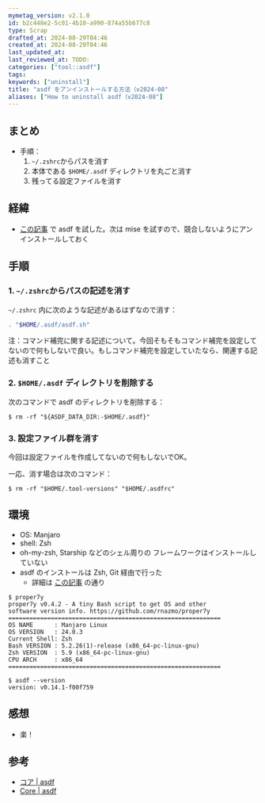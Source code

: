 ```yaml
---
mymetag_version: v2.1.0
id: b2c448e2-5c01-4b10-a990-874a55b677c8
type: Scrap
drafted_at: 2024-08-29T04:46
created_at: 2024-08-29T04:46
last_updated_at:
last_reviewed_at: TODO:
categories: ["tool::asdf"]
tags:
keywords: ["uninstall"]
title: "asdf をアンインストールする方法（v2024-08"
aliases: ["How to uninstall asdf（v2024-08"]
---
```


## まとめ

- 手順：
    1. `~/.zshrc`からパスを消す
    2. 本体である `$HOME/.asdf` ディレクトリを丸ごと消す
    3. 残ってる設定ファイルを消す

## 経緯

- [この記事](./2e138b3d-d904-4140-93aa-d4ddc8c8a540.md) で asdf を試した。次は mise を試すので、競合しないようにアンインストールしておく

## 手順

### 1. `~/.zshrc`からパスの記述を消す

`~/.zshrc` 内に次のような記述があるはずなので消す：

```zsh
. "$HOME/.asdf/asdf.sh"
```

注：コマンド補完に関する記述について。今回そもそもコマンド補完を設定してないので何もしないで良い。もしコマンド補完を設定していたなら、関連する記述も消すこと

### 2. `$HOME/.asdf` ディレクトリを削除する

次のコマンドで asdf のディレクトリを削除する：

```console
$ rm -rf "${ASDF_DATA_DIR:-$HOME/.asdf}"
```

### 3. 設定ファイル群を消す

今回は設定ファイルを作成してないので何もしないでOK。

一応、消す場合は次のコマンド：

```console
$ rm -rf "$HOME/.tool-versions" "$HOME/.asdfrc"
```

## 環境

- OS: Manjaro
- shell: Zsh
- oh-my-zsh, Starship などのシェル周りの フレームワークはインストールしていない
- asdf のインストールは Zsh, Git 経由で行った
    - 詳細は [この記事](./2e138b3d-d904-4140-93aa-d4ddc8c8a540.md) の通り

```console
$ proper7y
proper7y v0.4.2 - A tiny Bash script to get OS and other
software version info. https://github.com/rnazmo/proper7y
============================================================
OS NAME      : Manjaro Linux
OS VERSION   : 24.0.3
Current Shell: Zsh
Bash VERSION : 5.2.26(1)-release (x86_64-pc-linux-gnu)
Zsh VERSION  : 5.9 (x86_64-pc-linux-gnu)
CPU ARCH     : x86_64
============================================================

$ asdf --version
version: v0.14.1-f00f759
```

## 感想

- 楽！

## 参考

- [コア | asdf](https://asdf-vm.com/ja-jp/manage/core.html#%E3%82%A2%E3%83%B3%E3%82%A4%E3%83%B3%E3%82%B9%E3%83%88%E3%83%BC%E3%83%AB)
- [Core | asdf](https://asdf-vm.com/manage/core.html#uninstall)
